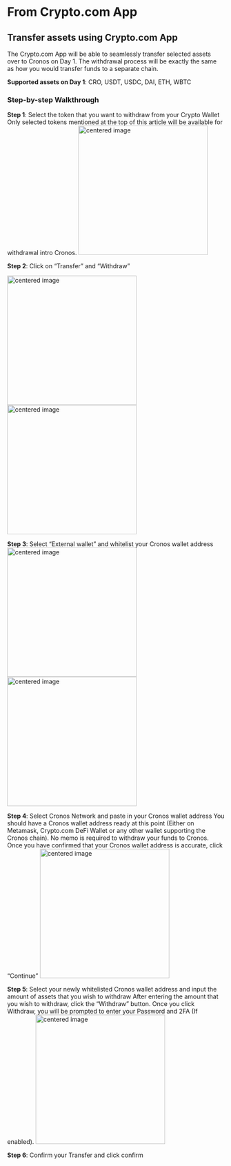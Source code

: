 # From Crypto.com App

## Transfer assets using Crypto.com App

The Crypto.com App will be able to seamlessly transfer selected assets over to Cronos on Day 1. The withdrawal process will be exactly the same as how you would transfer funds to a separate chain.

**Supported assets on Day 1**: CRO, USDT, USDC, DAI, ETH, WBTC

### Step-by-step Walkthrough

**Step 1**:
Select the token that you want to withdraw from your Crypto Wallet
Only selected tokens mentioned at the top of this article will be available for withdrawal intro Cronos.
<img src="./assets/cdcapp1.PNG" width="300" alt="centered image" />

**Step 2**: Click on “Transfer” and “Withdraw”

<img src="./assets/cdcapp2-1.PNG" width="300" alt="centered image" />
<img src="./assets/cdcapp2-2.PNG" width="300" alt="centered image" />

**Step 3**: Select “External wallet” and whitelist your Cronos wallet address 
<img src="./assets/cdcapp3-1.PNG" width="300" alt="centered image" />
<img src="./assets/cdcapp3-2.PNG" width="300" alt="centered image" />

**Step 4**: Select Cronos Network and paste in your Cronos wallet address
You should have a Cronos wallet address ready at this point (Either on Metamask, Crypto.com DeFi Wallet or any other wallet supporting the Cronos chain). No memo is required to withdraw your funds to Cronos. Once you have confirmed that your Cronos wallet address is accurate, click “Continue”
<img src="./assets/cdcapp4.PNG" width="300" alt="centered image" />

**Step 5**: Select your newly whitelisted Cronos wallet address and input the amount of assets that you wish to withdraw
After entering the amount that you wish to withdraw, click the “Withdraw” button. Once you click Withdraw, you will be prompted to enter your Password and 2FA (If enabled).
<img src="./assets/cdcapp5.PNG" width="300" alt="centered image" />

**Step 6**: Confirm your Transfer and click confirm
